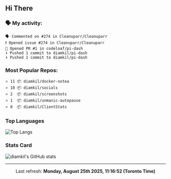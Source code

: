 ## Hi There

### 🗣 My activity:

```
🗣 Commented on #274 in Cleanuparr/Cleanuparr
❗️ Opened issue #274 in Cleanuparr/Cleanuparr
💪 Opened PR #1 in codeloaf/pi-dash
⬆️ Pushed 1 commit to diamkil/pi-dash
⬆️ Pushed 1 commit to diamkil/pi-dash
```

### Most Popular Repos:

```
⭐️ 11 📦 diamkil/docker-notea
⭐️ 10 📦 diamkil/socials
⭐️ 2  📦 diamkil/screenshots
⭐️ 1  📦 diamkil/unmanic-autopause
⭐️ 0  📦 diamkil/ClientStats
```

### Top Languages

![Top Langs](https://github-readme-stats.vercel.app/api/top-langs/?username=diamkil&layout=compact&langs_count=10)

### Stats Card

![diamkil's GitHub stats](https://github-readme-stats.vercel.app/api?username=diamkil&count_private=true&show_icons=true)

---

<p align="center">
  Last refresh: 
  <b>Monday, August 25th 2025, 11:16:52 (Toronto Time)</b>
</p>
